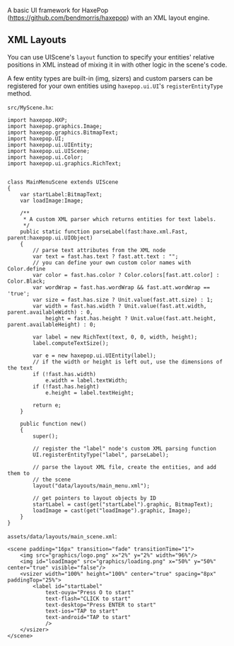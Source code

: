 A basic UI framework for HaxePop (https://github.com/bendmorris/haxepop) with an 
XML layout engine.


XML Layouts
-----------

You can use UIScene's `layout` function to specify your entities' relative 
positions in XML instead of mixing it in with other logic in the scene's code.

A few entity types are built-in (img, sizers) and custom parsers can be 
registered for your own entities using `haxepop.ui.UI`'s `registerEntityType` 
method.



`src/MyScene.hx`:

    import haxepop.HXP;
    import haxepop.graphics.Image;
    import haxepop.graphics.BitmapText;
    import haxepop.UI;
    import haxepop.ui.UIEntity;
    import haxepop.ui.UIScene;
    import haxepop.ui.Color;
    import haxepop.ui.graphics.RichText;
    
    
    class MainMenuScene extends UIScene
    {
        var startLabel:BitmapText;
        var loadImage:Image;
    
        /**
         * A custom XML parser which returns entities for text labels.
         */
        public static function parseLabel(fast:haxe.xml.Fast, parent:haxepop.ui.UIObject)
        {
            // parse text attributes from the XML node
            var text = fast.has.text ? fast.att.text : "";
            // you can define your own custom color names with Color.define
            var color = fast.has.color ? Color.colors[fast.att.color] : Color.Black;
            var wordWrap = fast.has.wordWrap && fast.att.wordWrap == 'true';
            var size = fast.has.size ? Unit.value(fast.att.size) : 1;
            var width = fast.has.width ? Unit.value(fast.att.width, parent.availableWidth) : 0,
                height = fast.has.height ? Unit.value(fast.att.height, parent.availableHeight) : 0;
    
            var label = new RichText(text, 0, 0, width, height);
            label.computeTextSize();
    
            var e = new haxepop.ui.UIEntity(label);
            // if the width or height is left out, use the dimensions of the text
            if (!fast.has.width)
                e.width = label.textWidth;
            if (!fast.has.height)
                e.height = label.textHeight;
    
            return e;
        }
    
        public function new()
        {
            super();
    
            // register the "label" node's custom XML parsing function
            UI.registerEntityType("label", parseLabel);
    
            // parse the layout XML file, create the entities, and add them to
            // the scene
            layout("data/layouts/main_menu.xml");
    
            // get pointers to layout objects by ID
            startLabel = cast(get("startLabel").graphic, BitmapText);
            loadImage = cast(get("loadImage").graphic, Image);
        }
    }


`assets/data/layouts/main_scene.xml`:

    <scene padding="16px" transition="fade" transitionTime="1">
        <img src="graphics/logo.png" x="2%" y="2%" width="96%"/>
        <img id="loadImage" src="graphics/loading.png" x="50%" y="50%" center="true" visible="false"/>
        <vsizer width="100%" height="100%" center="true" spacing="8px" paddingTop="25%">
            <label id="startLabel"
                text-ouya="Press O to start"
                text-flash="CLICK to start"
                text-desktop="Press ENTER to start"
                text-ios="TAP to start"
                text-android="TAP to start"
                />
        </vsizer>
    </scene>
